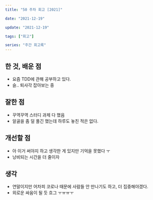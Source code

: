 ```yaml
---
title: "50 주차 회고 [2021]"

date: "2021-12-19"

update: "2021-12-19"

tags: ["회고"]

series: "주간 회고록"
---
```


## 한 것, 배운 점

- 요즘 TDD에 관해 공부하고 있다.
- 슬.. 퇴사각 잡아보는 중

## 잘한 점

- 꾸역꾸역 스터디 과제 다 했음
- 알골을 좀 덜 풀긴 했는데 하루도 놓친 적은 없다.

## 개선할 점

- 아 이거 써야지 하고 생각한 게 있지만 기억을 못했다 ㅜ
- 낭비되는 시간을 더 줄이자

## 생각

* 연말이지만 어차피 코로나 때문에 사람들 안 만나기도 하고, 더 집중해야겠다.
* 외로운 싸움이 될 듯 흐그 ㅜㅠㅠㅜ



